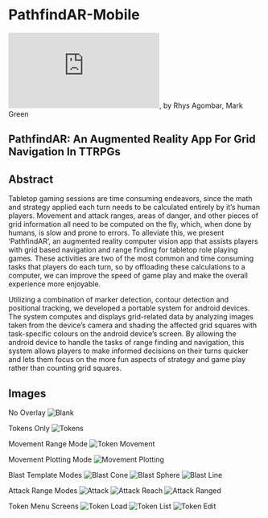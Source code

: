# PathfindAR-Mobile
![PathfindAR Thesis](https://github.com/RhysAgombar/PathfindAR-Mobile/blob/master/Rhys%20Agombar%20Thesis%20-%20Final.pdf), by Rhys Agombar, Mark Green

## PathfindAR: An Augmented Reality App For Grid Navigation In TTRPGs

## Abstract
Tabletop gaming sessions are time consuming endeavors, since the math and strategy applied each turn needs to be calculated entirely by it’s human players. Movement and attack ranges, areas of danger, and other pieces of grid information all need to be computed on the fly, which, when done by humans, is slow and prone to errors. To alleviate this, we present ‘PathfindAR’, an augmented reality computer vision app that assists players with grid based navigation and range finding for tabletop role playing games. These activities are two of the most common and time consuming tasks that players do each turn, so by offloading these calculations to a computer, we can improve the speed of game play and make the overall experience more enjoyable.
	
Utilizing a combination of marker detection, contour detection and positional tracking, we developed a portable system for android devices. The system computes and displays grid-related data by analyzing images taken from the device’s camera and shading the affected grid squares with task-specific colours on the android device’s screen. By allowing the android device to handle the tasks of range finding and navigation, this system allows players to make informed decisions on their turns quicker and lets them focus on the more fun aspects of strategy and game play rather than counting grid squares.

## Images
No Overlay
![Blank](images/Blank.png)

Tokens Only
![Tokens](images/GridAndToken.png)

Movement Range Mode
![Token Movement](images/TokenMovement.png)

Movement Plotting Mode
![Movement Plotting](images/TokenPlotting.png)

Blast Template Modes
![Blast Cone](images/BlastCone.png)
![Blast Sphere](images/BlastSphere.png)
![Blast Line](images/BlastLine.png)

Attack Range Modes
![Attack](images/Attack.png)
![Attack Reach](images/AttackReach.png)
![Attack Ranged](images/AttackRanged.png)

Token Menu Screens
![Token Load](images/TokenLoad.png)
![Token List](images/TokenList.png)
![Token Edit](images/TokenEdit.png)

